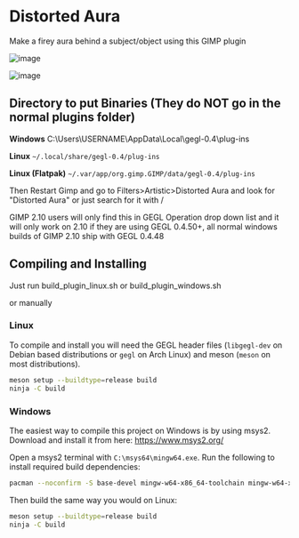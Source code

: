 # Distorted Aura

Make a firey aura behind a subject/object using this GIMP plugin

![image](https://github.com/user-attachments/assets/d77dec64-16e1-4be1-87ef-90a8320cc70c)

![image](https://github.com/user-attachments/assets/1ea62430-3651-4bcf-87ea-0781d0bb2d76)



## Directory to put Binaries (They do NOT go in the normal plugins folder)

**Windows**
C:\Users\USERNAME\AppData\Local\gegl-0.4\plug-ins

**Linux** 
`~/.local/share/gegl-0.4/plug-ins`

**Linux (Flatpak)**
`~/.var/app/org.gimp.GIMP/data/gegl-0.4/plug-ins`


Then Restart Gimp and go to Filters>Artistic>Distorted Aura and look for "Distorted Aura" or just search for it with /

GIMP 2.10 users will only find this in GEGL Operation drop down list and it will only work on 2.10 if they are using GEGL 0.4.50+, all normal windows builds of GIMP 2.10 ship with GEGL 0.4.48

## Compiling and Installing

Just run build_plugin_linux.sh or build_plugin_windows.sh 

or manually

### Linux

To compile and install you will need the GEGL header files (`libgegl-dev` on
Debian based distributions or `gegl` on Arch Linux) and meson (`meson` on
most distributions).

```bash
meson setup --buildtype=release build
ninja -C build

```

### Windows

The easiest way to compile this project on Windows is by using msys2.  Download
and install it from here: https://www.msys2.org/

Open a msys2 terminal with `C:\msys64\mingw64.exe`.  Run the following to
install required build dependencies:

```bash
pacman --noconfirm -S base-devel mingw-w64-x86_64-toolchain mingw-w64-x86_64-meson mingw-w64-x86_64-gegl
```

Then build the same way you would on Linux:

```bash
meson setup --buildtype=release build
ninja -C build
```



